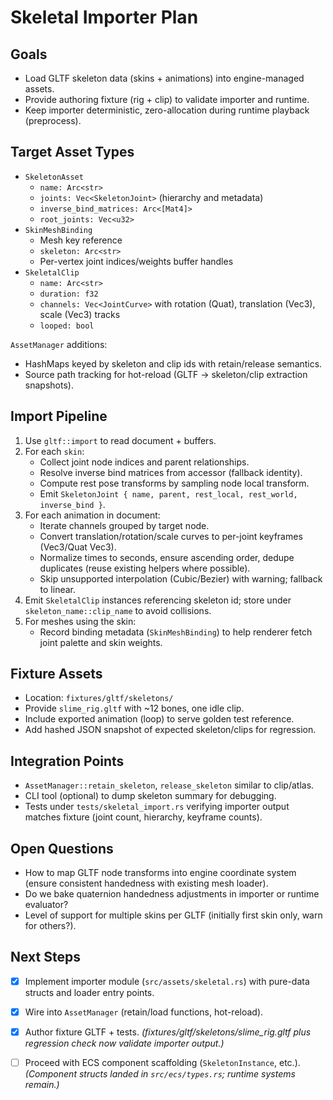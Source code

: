 # Skeletal Importer Plan

## Goals
- Load GLTF skeleton data (skins + animations) into engine-managed assets.
- Provide authoring fixture (rig + clip) to validate importer and runtime.
- Keep importer deterministic, zero-allocation during runtime playback (preprocess).

## Target Asset Types
- `SkeletonAsset`
  - `name: Arc<str>`
  - `joints: Vec<SkeletonJoint>` (hierarchy and metadata)
  - `inverse_bind_matrices: Arc<[Mat4]>`
  - `root_joints: Vec<u32>`
- `SkinMeshBinding`
  - Mesh key reference
  - `skeleton: Arc<str>`
  - Per-vertex joint indices/weights buffer handles
- `SkeletalClip`
  - `name: Arc<str>`
  - `duration: f32`
  - `channels: Vec<JointCurve>` with rotation (Quat), translation (Vec3), scale (Vec3) tracks
  - `looped: bool`

`AssetManager` additions:
- HashMaps keyed by skeleton and clip ids with retain/release semantics.
- Source path tracking for hot-reload (GLTF -> skeleton/clip extraction snapshots).

## Import Pipeline
1. Use `gltf::import` to read document + buffers.
2. For each `skin`:
   - Collect joint node indices and parent relationships.
   - Resolve inverse bind matrices from accessor (fallback identity).
   - Compute rest pose transforms by sampling node local transform.
   - Emit `SkeletonJoint { name, parent, rest_local, rest_world, inverse_bind }`.
3. For each animation in document:
   - Iterate channels grouped by target node.
   - Convert translation/rotation/scale curves to per-joint keyframes (Vec3/Quat Vec3).
   - Normalize times to seconds, ensure ascending order, dedupe duplicates (reuse existing helpers where possible).
   - Skip unsupported interpolation (Cubic/Bezier) with warning; fallback to linear.
4. Emit `SkeletalClip` instances referencing skeleton id; store under `skeleton_name::clip_name` to avoid collisions.
5. For meshes using the skin:
   - Record binding metadata (`SkinMeshBinding`) to help renderer fetch joint palette and skin weights.

## Fixture Assets
- Location: `fixtures/gltf/skeletons/`
- Provide `slime_rig.gltf` with ~12 bones, one idle clip.
- Include exported animation (loop) to serve golden test reference.
- Add hashed JSON snapshot of expected skeleton/clips for regression.

## Integration Points
- `AssetManager::retain_skeleton`, `release_skeleton` similar to clip/atlas.
- CLI tool (optional) to dump skeleton summary for debugging.
- Tests under `tests/skeletal_import.rs` verifying importer output matches fixture (joint count, hierarchy, keyframe counts).

## Open Questions
- How to map GLTF node transforms into engine coordinate system (ensure consistent handedness with existing mesh loader).
- Do we bake quaternion handedness adjustments in importer or runtime evaluator?
- Level of support for multiple skins per GLTF (initially first skin only, warn for others?).

## Next Steps
- [x] Implement importer module (`src/assets/skeletal.rs`) with pure-data structs and loader entry points.
- [x] Wire into `AssetManager` (retain/load functions, hot-reload).
- [x] Author fixture GLTF + tests. *(fixtures/gltf/skeletons/slime_rig.gltf plus regression check now validate importer output.)*
- [ ] Proceed with ECS component scaffolding (`SkeletonInstance`, etc.). *(Component structs landed in `src/ecs/types.rs`; runtime systems remain.)*

